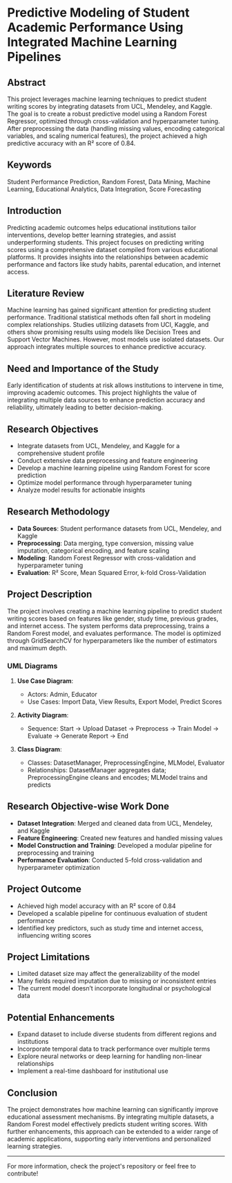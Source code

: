 # Predictive Modeling of Student Academic Performance Using Integrated Machine Learning Pipelines

## Abstract
This project leverages machine learning techniques to predict student writing scores by integrating datasets from UCL, Mendeley, and Kaggle. The goal is to create a robust predictive model using a Random Forest Regressor, optimized through cross-validation and hyperparameter tuning. After preprocessing the data (handling missing values, encoding categorical variables, and scaling numerical features), the project achieved a high predictive accuracy with an R² score of 0.84.

## Keywords
Student Performance Prediction, Random Forest, Data Mining, Machine Learning, Educational Analytics, Data Integration, Score Forecasting

## Introduction
Predicting academic outcomes helps educational institutions tailor interventions, develop better learning strategies, and assist underperforming students. This project focuses on predicting writing scores using a comprehensive dataset compiled from various educational platforms. It provides insights into the relationships between academic performance and factors like study habits, parental education, and internet access.

## Literature Review
Machine learning has gained significant attention for predicting student performance. Traditional statistical methods often fall short in modeling complex relationships. Studies utilizing datasets from UCI, Kaggle, and others show promising results using models like Decision Trees and Support Vector Machines. However, most models use isolated datasets. Our approach integrates multiple sources to enhance predictive accuracy.

## Need and Importance of the Study
Early identification of students at risk allows institutions to intervene in time, improving academic outcomes. This project highlights the value of integrating multiple data sources to enhance prediction accuracy and reliability, ultimately leading to better decision-making.

## Research Objectives
- Integrate datasets from UCL, Mendeley, and Kaggle for a comprehensive student profile
- Conduct extensive data preprocessing and feature engineering
- Develop a machine learning pipeline using Random Forest for score prediction
- Optimize model performance through hyperparameter tuning
- Analyze model results for actionable insights

## Research Methodology
- **Data Sources**: Student performance datasets from UCL, Mendeley, and Kaggle
- **Preprocessing**: Data merging, type conversion, missing value imputation, categorical encoding, and feature scaling
- **Modeling**: Random Forest Regressor with cross-validation and hyperparameter tuning
- **Evaluation**: R² Score, Mean Squared Error, k-fold Cross-Validation

## Project Description
The project involves creating a machine learning pipeline to predict student writing scores based on features like gender, study time, previous grades, and internet access. The system performs data preprocessing, trains a Random Forest model, and evaluates performance. The model is optimized through GridSearchCV for hyperparameters like the number of estimators and maximum depth.

### UML Diagrams
1. **Use Case Diagram**:
   - Actors: Admin, Educator
   - Use Cases: Import Data, View Results, Export Model, Predict Scores

2. **Activity Diagram**:
   - Sequence: Start → Upload Dataset → Preprocess → Train Model → Evaluate → Generate Report → End

3. **Class Diagram**:
   - Classes: DatasetManager, PreprocessingEngine, MLModel, Evaluator
   - Relationships: DatasetManager aggregates data; PreprocessingEngine cleans and encodes; MLModel trains and predicts

## Research Objective-wise Work Done
- **Dataset Integration**: Merged and cleaned data from UCL, Mendeley, and Kaggle
- **Feature Engineering**: Created new features and handled missing values
- **Model Construction and Training**: Developed a modular pipeline for preprocessing and training
- **Performance Evaluation**: Conducted 5-fold cross-validation and hyperparameter optimization

## Project Outcome
- Achieved high model accuracy with an R² score of 0.84
- Developed a scalable pipeline for continuous evaluation of student performance
- Identified key predictors, such as study time and internet access, influencing writing scores

## Project Limitations
- Limited dataset size may affect the generalizability of the model
- Many fields required imputation due to missing or inconsistent entries
- The current model doesn’t incorporate longitudinal or psychological data

## Potential Enhancements
- Expand dataset to include diverse students from different regions and institutions
- Incorporate temporal data to track performance over multiple terms
- Explore neural networks or deep learning for handling non-linear relationships
- Implement a real-time dashboard for institutional use

## Conclusion
The project demonstrates how machine learning can significantly improve educational assessment mechanisms. By integrating multiple datasets, a Random Forest model effectively predicts student writing scores. With further enhancements, this approach can be extended to a wider range of academic applications, supporting early interventions and personalized learning strategies.

---

For more information, check the project's repository or feel free to contribute!
